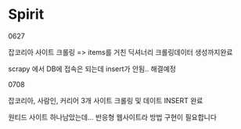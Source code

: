 # Spirit

0627

잡코리아 사이트 크롤링 => items를 거친 딕셔너리 크롤링데이터 생성까지완료

scrapy 에서 DB에 접속은 되는데 insert가 안됨.. 해결예정


0708

잡코리아, 사람인, 커리어 3개 사이트 크롤링 및 데이트 INSERT 완료

원티드 사이트 하나남았는데... 반응형 웹사이트라 방법 구현이 필요합니다

